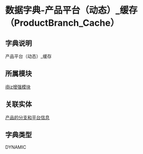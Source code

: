 # 数据字典-产品平台（动态）_缓存（ProductBranch_Cache）
## 字典说明
产品平台（动态）_缓存

## 所属模块
[iBiz增强模块](../module/ibiz)

## 关联实体
[产品的分支和平台信息](../module/zentao/Branch)

## 字典类型
DYNAMIC



